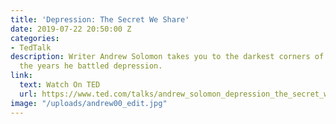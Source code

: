 ```yaml
---
title: 'Depression: The Secret We Share'
date: 2019-07-22 20:50:00 Z
categories:
- TedTalk
description: Writer Andrew Solomon takes you to the darkest corners of his mind during
  the years he battled depression.
link:
  text: Watch On TED
  url: https://www.ted.com/talks/andrew_solomon_depression_the_secret_we_share?utm_campaign=tedspread&utm_medium=referral&utm_source=tedcomshare
image: "/uploads/andrew00_edit.jpg"
---
```


